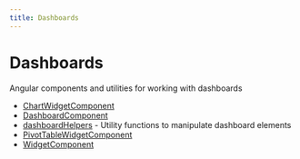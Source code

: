 ```yaml
---
title: Dashboards
---
```


# Dashboards

Angular components and utilities for working with dashboards

- [ChartWidgetComponent](class.ChartWidgetComponent.md)
- [DashboardComponent](class.DashboardComponent.md)
- [dashboardHelpers](namespace.dashboardHelpers/index.md) - Utility functions to manipulate dashboard elements
- [PivotTableWidgetComponent](class.PivotTableWidgetComponent.md) <Badge type="beta" text="Beta" />
- [WidgetComponent](class.WidgetComponent.md)

